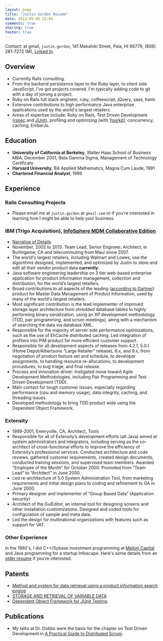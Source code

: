 ```yaml
---
layout: page
title: "Justin Gordon Resume"
date: 2013-05-06 22:04
comments: true
sharing: true
footer: true
---
```

<p>
Contact: at gmail, <code>justin.gordon</code>, 141 Makahiki Street, Paia, HI 96779, (808)
281-7272 (M), <a href="http://www.linkedin.com/pub/justin-gordon/1/a41/286">Linked In</a>.
</p>

<div id="outline-container-1" class="outline-2">
<h2 id="sec-1">Overview</h2>
<div class="outline-text-2" id="text-1">

<ul>
<li>Currently Rails consulting.
</li>
<li>From the backend persistence layer to the Ruby layer, to client side
  JavaScript, I've got projects covered. I'm typically adding code to git with a
  day of joining a project.
</li>
<li>Ruby on Rails full stack engineer, ruby, coffeescript, jQuery, saas, haml.
</li>
<li>Extensive contributions to high performance Java enterprise applications used
  by the world's largest retailers.
</li>
<li>Areas of expertise include: Ruby on Rails, Test Driven Development (<a href="http://rspec.info/">rspec</a> and
  <a href="http://junit.org/">JUnit</a>), profiling and optimizing (with <a href="http://www.yourkit.com/">Yourkit</a>), concurrency, caching, EmberJs.
</li>
</ul>


</div>

</div>

<div id="outline-container-2" class="outline-2">
<h2 id="sec-2">Education</h2>
<div class="outline-text-2" id="text-2">

<ul>
<li><b>University of California at Berkeley</b>, Walter Haas School of Business MBA, December 2001, Beta Gamma Sigma, Management of Technology Certificate
</li>
<li><b>Harvard University</b>, BA Applied Mathematics, Magna Cum Laude, 1991
</li>
<li><b>Chartered Financial Analyst</b>, 1996
</li>
</ul>


</div>

</div>

<div id="outline-container-3" class="outline-2">
<h2 id="sec-3">Experience</h2>
<div class="outline-text-2" id="text-3">


</div>

<div id="outline-container-3-1" class="outline-3">
<h3 id="sec-3-1">Rails Consulting Projects</h3>
<div class="outline-text-3" id="text-3-1">

<ul>
<li>Please email me at <code>justin.gordon</code> at <code>gmail.com</code> or if you're interested in
  learning how I might be able to help your business.
</li>
</ul>


</div>

</div>

<div id="outline-container-3-2" class="outline-3">
<h3 id="sec-3-2">IBM (Trigo Acquisition), <a href="http://www-01.ibm.com/software/data/infosphere/mdm/collaborative.html">InfoSphere MDM Collaborative Edition</a></h3>
<div class="outline-text-3" id="text-3-2">

<ul>
<li><a href="http://www.railsonmaui.com/about/about-justin-gordon-programming.html#sec-3">Narrative of Details</a>
</li>
<li>November, 2002 to 2013. Team Lead, Senior Engineer, Architect, in
  Burlingame, CA and telecommuting from Maui since 2007.
</li>
<li>The world's largest retailers, including Walmart and Lowes, use the algorithms
  designed, implemented, and optimized by Justin to store and edit all their vendor
  product data <b>currently</b>.
</li>
<li>Java software engineering leadership on 3 tier web-based enterprise
  application for product information management, collection and distribution,
  for the world’s largest retailers.
</li>
<li>Broad contributions to all aspects of the leading (<a href="http://public.dhe.ibm.com/common/ssi/ecm/en/iml14344usen/IML14344USEN.PDF">according to Gartner</a>)
  product for Master Data Management of Product Information, used by many of
  the world's largest retailers.
</li>
<li>Most significant contribution is the lead implementer of improved storage
  layer architecture from shredded database tables to highly performing
  binary serialization, using an XP development methodology (TDD, pair programming,
  and scrum meetings), along with a mechanism of searching the data via database
  XML.
</li>
<li>Responsible for the majority of server side performance optimizations, such as
  the use of EhCache distributed caching. Led integration of profilers into PIM
  product for more efficient customer support.
</li>
<li>Responsible for all development aspects of releases from 4.2.1, 5.0.1 (Home
  Depot/Albertsons “Large Retailer” release), 6.x, and 9.x, from negotiation of
  product feature set and schedule, to developer assignments, to handling
  resource re-allocations, to development procedures, to bug triage, and final
  release.
</li>
<li>Process and innovation driver: Instigated move toward Agile Development
  Methodologies, including Pair Programming and Test Driven Development (TDD).
</li>
<li>Main contact for tough customer issues, especially regarding performance (cpu
  and memory usage), data integrity, caching, and threading issues.
</li>
<li>Developed methodology to bring TDD product wide using the Dependent Object
  Framework.
</li>
</ul>


</div>

</div>

<div id="outline-container-3-3" class="outline-3">
<h3 id="sec-3-3">Extensity</h3>
<div class="outline-text-3" id="text-3-3">

<ul>
<li>1999-2001, Emeryville, CA, Architect, Tools
</li>
<li>Responsible for all of Extensity’s development efforts (all Java) aimed at
  system administrators and integrators, including serving as the co-architect
  of cross-functional efforts to improve the efficiency of Extensity’s
  professional services. Conducted architecture and code reviews, gathered
  customer requirements, created design documents, conducted training sessions,
  and supervised team members. Awarded "Employee of the Month" for October 2000.
  Promoted from “Team Lead” to “Architect” in June 2000.
</li>
<li>Led re-architecture of 5.0 System Administration Tool, from marketing
  requirements and initial design plans to coding and refinement to GA in
  June 2000.
</li>
<li>Primary designer and implementer of “Group Based Data” (Application security)
</li>
<li>Architect of the GuiEditor, an internal tool for designing screens and other
  installation customizations. Designed and coded tools for configuration of
  sample and meta data.
</li>
<li>Led the design for multinational organizations with features such as support for VAT.
</li>
</ul>


</div>

</div>

<div id="outline-container-3-4" class="outline-3">
<h3 id="sec-3-4">Other Experience</h3>
<div class="outline-text-3" id="text-3-4">

<p>In the 1990's, I did C++/Sybase investment programming at <a href="http://www.mcm.com/">Mellon Capital</a> and
Java programming for a startup Infoscape. Here's some details from an <a href="justin-gordon-resume-1990s.html">older resume</a> if you're interested.
</p>

</div>
</div>

</div>

<div id="outline-container-4" class="outline-2">
<h2 id="sec-4">Patents</h2>
<div class="outline-text-2" id="text-4">

<ul>
<li><a href="http://appft1.uspto.gov/netacgi/nph-Parser?Sect1=PTO1&amp;Sect2=HITOFF&amp;d=PG01&amp;p=1&amp;u=/netahtml/PTO/srchnum.html&amp;r=1&amp;f=G&amp;l=50&amp;s1=%2220070244865%22.PGNR.">Method and system for data retrieval using a product information search engine</a>
</li>
<li><a href="http://appft1.uspto.gov/netacgi/nph-Parser?Sect1=PTO1&amp;Sect2=HITOFF&amp;d=PG01&amp;p=1&amp;u=/netahtml/PTO/srchnum.html&amp;r=1&amp;f=G&amp;l=50&amp;s1=%2220090210434%22.PGNR.">STORAGE AND RETRIEVAL OF VARIABLE DATA</a>
</li>
<li><a href="http://appft1.uspto.gov/netacgi/nph-Parser?Sect1=PTO1&amp;Sect2=HITOFF&amp;d=PG01&amp;p=1&amp;u=/netahtml/PTO/srchnum.html&amp;r=1&amp;f=G&amp;l=50&amp;s1=%2220090178029%22.PGNR.">Dependent Object Framework for JUnit Testing</a>. 
</li>
</ul>


</div>

</div>

<div id="outline-container-5" class="outline-2">
<h2 id="sec-5">Publications</h2>
<div class="outline-text-2" id="text-5">

<ul>
<li>My talks at Dr. Dobbs were the basis for the chapter on Test Driven
  Development in <a href="http://www.distributedscrum.com/?page_id=11">A Practical Guide to Distributed Scrum</a>.
</li>
</ul>


</div>
</div>
